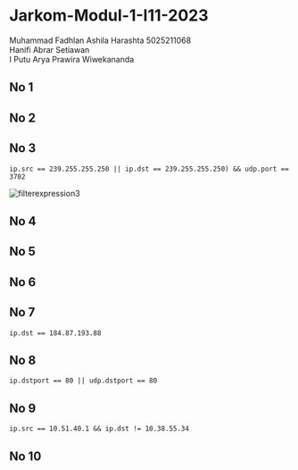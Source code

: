 # Jarkom-Modul-1-I11-2023
Muhammad Fadhlan Ashila Harashta 5025211068 <br />
Hanifi Abrar Setiawan <br />
I Putu Arya Prawira Wiwekananda <br />

## No 1
## No 2
## No 3
```
ip.src == 239.255.255.250 || ip.dst == 239.255.255.250) && udp.port ==  3702
```
![filterexpression3](https://cdn.discordapp.com/attachments/903112010504482836/1154437676989157537/9a20eabc-b2da-4779-bdd3-4c92a90e5a63.png)
## No 4
## No 5
## No 6
## No 7
```
ip.dst == 184.87.193.88
```
## No 8
```
ip.dstport == 80 || udp.dstport == 80
```
## No 9
```
ip.src == 10.51.40.1 && ip.dst != 10.38.55.34
```
## No 10
